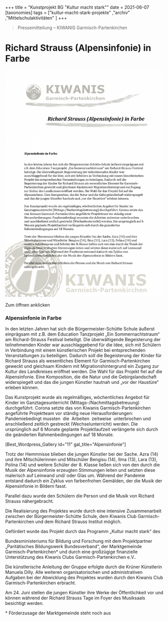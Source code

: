 +++
title = "Kunstprojekt 8G \"Kultur macht stark\""
date = 2021-06-07
[taxonomies]
tags = ["kultur-macht-stark-projekte" ,"archiv" ,"Mittelschulaktivitäten" ]
+++

> Pressemitteilung – KIWANIS Garmisch-Partenkirchen

# Richard Strauss (Alpensinfonie) in Farbe

[![Kultur macht stark](images/PM-Strauss-in-Farbe_Seite_1-714x1024.png)](https://volksschule-partenkirchen.de/wp-content/uploads/PM-Strauss-in-Farbe.pdf)

Zum öffnen anklicken

### **Alpensinfonie in Farbe**

In den letzten Jahren hat sich die Bürgermeister-Schütte Schule äußerst einprägsam mit z.B. dem Education Tanzprojekt „Ein Sommernachtstraum“ am Richard-Strauss Festival beteiligt. Die überwältigende Begeisterung der teilnehmenden Kinder war ausschlaggebend für die Idee, sich mit Schülern in Verbindung mit einem künstlerischen Projekt bei entsprechenden Veranstaltungen zu beteiligen. Dadurch soll die Begeisterung der Kinder für Richard Strauss als wesentliches Element für Garmisch-Partenkirchen geweckt und gleichsam Kindern mit Migrationshintergrund ein Zugang zur Kultur des Landkreises eröffnet werden. Die Wahl für das Projekt fiel auf die Alpensinfonie. Eine Komposition, die die Natur und die Gebirgslandschaft widerspiegelt und das die jungen Künstler hautnah und „vor der Haustüre“ erleben können.

Das Kunstprojekt wurde als regelmäßiges, wöchentliches Angebot für Kinder im Ganztagesunterricht (Mittags-/Nachmittagsbetreuung) durchgeführt. Corona setzte das von Kiwanis Garmisch-Partenkirchen angeführte Projektteam vor ständig neue Herausforderungen: Pandemiebedingt mussten  die  Arbeiten  zeitweise  unterbrochen und anschließend zeitlich gestreckt (Wechselunterricht) werden. Die ursprünglich auf 6 Monate geplante Projektlaufzeit verlängerte sich durch die geänderten Rahmenbedingungen auf 18 Monate.

\[Best\_Wordpress\_Gallery id="11" gal\_title="Alpensinfonie"\]

Trotz der Hemmnisse blieben die jungen Künstler bei der Sache. Azra (14) und ihre Mitschülerinnen und Mitschüler Bengisu (14), Ilma (13), Lara (13), Polina (14) und weitere Schüler der 8. Klasse ließen sich von den durch die Musik der Alpensinfonie erzeugten Stimmungen leiten und setzten diese malerisch auf Leinwand und/ oder Glas um. Während der Pandemie entstand dadurch ein Zyklus von farbenfrohen Gemälden, der die Musik der Alpensinfonie in Bildern fasst.

Parallel dazu wurde den Schülern die Person und die Musik von Richard Strauss nähergebracht.

Die Realisierung des Projektes wurde durch eine intensive Zusammenarbeit zwischen der Bürgermeister-Schütte Schule, dem Kiwanis Club Garmisch-Partenkirchen und dem Richard Strauss Institut möglich.

Gefördert wurde das Projekt durch das Programm „Kultur macht stark“ des

Bundesministeriums für Bildung und Forschung mit dem Projektpartner „Paritätisches Bildungswerk Bundesverband“, der Marktgemeinde Garmisch-Partenkirchen\* und durch eine großzügige finanzielle Unterstützung des Kiwanis Clubs Garmisch-Partenkirchen e.V..

Die künstlerische Anleitung der Gruppe erfolgte durch die Krüner Künstlerin Manuela Dilly. Alle weiteren organisatorischen und administrativen Aufgaben bei der Abwicklung des Projektes wurden durch den Kiwanis Club Garmisch-Partenkirchen erbracht.

Am 24. Juni stellen die jungen Künstler ihre Werke der Öffentlichkeit vor und können während der Richard Strauss Tage im Foyer des Musiksaals besichtigt werden.

\* Förderzusage der Marktgemeinde steht noch aus
